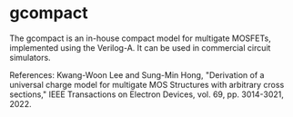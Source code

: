 # gcompact

The gcompact is an in-house compact model for multigate MOSFETs, implemented using the Verilog-A.
It can be used in commercial circuit simulators.

References: 
Kwang-Woon Lee and Sung-Min Hong, "Derivation of a universal charge model for multigate MOS Structures with arbitrary cross sections," IEEE Transactions on Electron Devices, vol. 69, pp. 3014-3021, 2022. 
